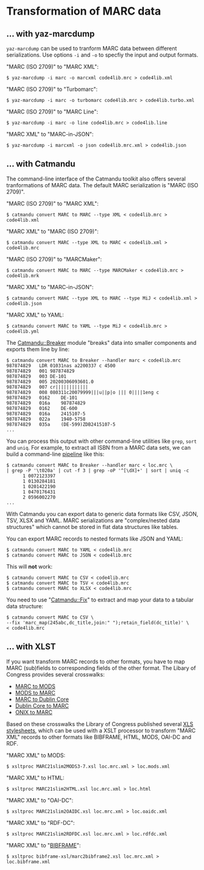 # Transformation of MARC data

## ... with yaz-marcdump

`yaz-marcdump` can be used to tranform MARC data between different serializations. Use options `-i` and `-o` to specfiy the input and output formats.

"MARC (ISO 2709)" to "MARC XML":

```terminal
$ yaz-marcdump -i marc -o marcxml code4lib.mrc > code4lib.xml
```

"MARC (ISO 2709)" to "Turbomarc":

```terminal
$ yaz-marcdump -i marc -o turbomarc code4lib.mrc > code4lib.turbo.xml
```

"MARC (ISO 2709)" to "MARC Line":

```terminal
$ yaz-marcdump -i marc -o line code4lib.mrc > code4lib.line
```

"MARC XML" to "MARC-in-JSON":

```terminal
$ yaz-marcdump -i marcxml -o json code4lib.mrc.xml > code4lib.json
```

## ... with Catmandu

The command-line interface of the Catmandu toolkit also offers several tranformations of MARC data. The default MARC serialization is "MARC (ISO 2709)".

"MARC (ISO 2709)" to "MARC XML":

```terminal
$ catmandu convert MARC to MARC --type XML < code4lib.mrc > code4lib.xml
```

"MARC XML" to "MARC (ISO 2709)":

```terminal
$ catmandu convert MARC --type XML to MARC < code4lib.xml > code4lib.mrc
```

"MARC (ISO 2709)" to "MARCMaker":

```terminal
$ catmandu convert MARC to MARC --type MARCMaker < code4lib.mrc > code4lib.mrk
```

"MARC XML" to "MARC-in-JSON":

```terminal
$ catmandu convert MARC --type XML to MARC --type MiJ < code4lib.xml > code4lib.json
```

"MARC XML" to YAML:

```terminal
$ catmandu convert MARC to YAML --type MiJ < code4lib.mrc > code4lib.yml
```

The [Catmandu::Breaker](https://metacpan.org/pod/Catmandu::Breaker) module "breaks" data into smaller components and exports them line by line:

```terminal
$ catmandu convert MARC to Breaker --handler marc < code4lib.mrc
987874829   LDR 01031nas a2200337 c 4500
987874829   001 987874829
987874829   003 DE-101
987874829   005 20200306093601.0
987874829   007 cr||||||||||||
987874829   008 080311c20079999|||u||p|o ||| 0||||1eng c
987874829   0162    DE-101
987874829   016a    987874829
987874829   0162    DE-600
987874829   016a    2415107-5
987874829   022a    1940-5758
987874829   035a    (DE-599)ZDB2415107-5
...
```

You can process this output with other command-line utilities like `grep`, `sort` and `uniq`. For example, to extract all ISBN from a MARC data sets, we can build a command-line [pipeline](https://en.wikipedia.org/wiki/Pipeline_(Unix)) like this:

```terminal
$ catmandu convert MARC to Breaker --handler marc < loc.mrc \
| grep -P '\t020a' | cut -f 3 | grep -oP '^[\dX]+' | sort | uniq -c
      1 0072123397
      1 0130284181
      1 0201422190
      1 0470176431
      2 0596002270
...
```


With Catmandu you can export data to generic data formats like CSV, JSON, TSV, XLSX and YAML. MARC serializations are "complex/nested data structures" which cannot be stored in flat data structures like tables. 

You can export MARC records to nested formats like JSON and YAML:

```
$ catmandu convert MARC to YAML < code4lib.mrc
$ catmandu convert MARC to JSON < code4lib.mrc
```


This will **not** work:

```
$ catmandu convert MARC to CSV < code4lib.mrc
$ catmandu convert MARC to TSV < code4lib.mrc
$ catmandu convert MARC to XLSX < code4lib.mrc
```

You need to use "[Catmandu::Fix](https://metacpan.org/pod/Catmandu::Fix)" to extract and map your data to a tabular data structure:


```
$ catmandu convert MARC to CSV \
--fix 'marc_map(245abc,dc_title,join:" ");retain_field(dc_title)' \
< code4lib.mrc
```

## ... with XLST

If you want transform MARC records to other formats, you have to map MARC (sub)fields to corresponding fields of the other format. The Libary of Congress provides several crosswalks:

* [MARC to MODS](https://www.loc.gov/standards/mods/mods-mapping.html)
* [MODS to MARC](https://www.loc.gov/standards/mods/v3/mods2marc-mapping.html)
* [MARC to Dublin Core](https://www.loc.gov/marc/marc2dc.html)
* [Dublin Core to MARC](https://www.loc.gov/marc/dccross.html)
* [ONIX to MARC](https://www.loc.gov/marc/onix2marc.html)


Based on these crosswalks the Library of Congress published several [XLS stylesheets](https://www.loc.gov/standards/marcxml/#stylesheets), which can be used with a XSLT processor to transform "MARC XML" records to other formats like BIBFRAME, HTML, MODS, OAI-DC and RDF. 

"MARC XML" to MODS:

```terminal
$ xsltproc MARC21slim2MODS3-7.xsl loc.mrc.xml > loc.mods.xml
```

"MARC XML" to HTML:

```terminal
$ xsltproc MARC21slim2HTML.xsl loc.mrc.xml > loc.html
```

"MARC XML" to "OAI-DC":

```terminal
$ xsltproc MARC21slim2OAIDC.xsl loc.mrc.xml > loc.oaidc.xml
```

"MARC XML" to "RDF-DC":

```terminal
$ xsltproc MARC21slim2RDFDC.xsl loc.mrc.xml > loc.rdfdc.xml
```

"MARC XML" to "[BIBFRAME](https://github.com/lcnetdev/marc2bibframe2)":

```terminal
$ xsltproc bibframe-xsl/marc2bibframe2.xsl loc.mrc.xml > loc.bibframe.xml
```


